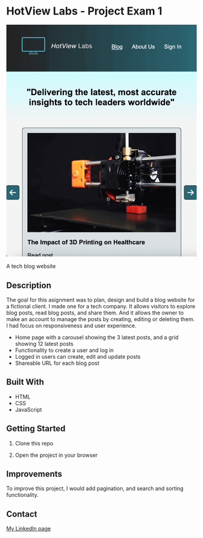 # HotView Labs - Project Exam 1

![image](/images/Screenshot%202024-12-15%20at%2000.15.40.png)

A tech blog website

## Description

The goal for this asignment was to plan, design and build a blog website for a fictional client. I made one for a tech company. It allows visitors to explore blog posts, read blog posts, and share them. And it allows the owner to make an account to manage the posts by creating, editing or deleting them. I had focus on responsiveness and user experience.

- Home page with a carousel showing the 3 latest posts, and a grid showing 12 latest posts
- Functionality to create a user and log in
- Logged in users can create, edit and update posts
- Shareable URL for each blog post

## Built With

- HTML
- CSS
- JavaScript

## Getting Started

1. Clone this repo

2. Open the project in your browser

## Improvements

To improve this project, I would add pagination, and search and sorting functionality.

## Contact

[My LinkedIn page](https://www.linkedin.com/in/stine-knutsen-8b9557209/)
